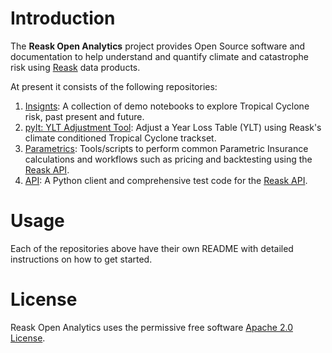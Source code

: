
# Introduction

The **Reask Open Analytics** project provides Open Source software and documentation to help understand and quantify climate and catastrophe risk using [Reask](https://reask.earth) data products.

At present it consists of the following repositories:

1. [Insignts](https://github.com/reaskearth/insights): A collection of demo notebooks to explore Tropical Cyclone risk, past present and future.
2. [pylt: YLT Adjustment Tool](https://github.com/reaskearth/pylt): Adjust a Year Loss Table (YLT) using Reask's climate conditioned Tropical Cyclone trackset.
3. [Parametrics](https://github.com/reaskearth/parametrics): Tools/scripts to perform common Parametric Insurance calculations and workflows such as pricing and backtesting using the [Reask API](https://api.reask.earth/v2/redoc).
4. [API](https://github.com/reaskearth/api): A Python client and comprehensive test code for the [Reask API](https://api.reask.earth/v2/redoc).

# Usage

Each of the repositories above have their own README with detailed instructions on how to get started.

# License

Reask Open Analytics uses the permissive free software [Apache 2.0 License](https://github.com/reaskearth/.github/blob/main/LICENSE.md).
